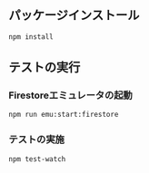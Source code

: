 ## パッケージインストール
```bash
npm install
```

## テストの実行
### Firestoreエミュレータの起動
```bash
npm run emu:start:firestore
```

### テストの実施
```bash
npm test-watch
```